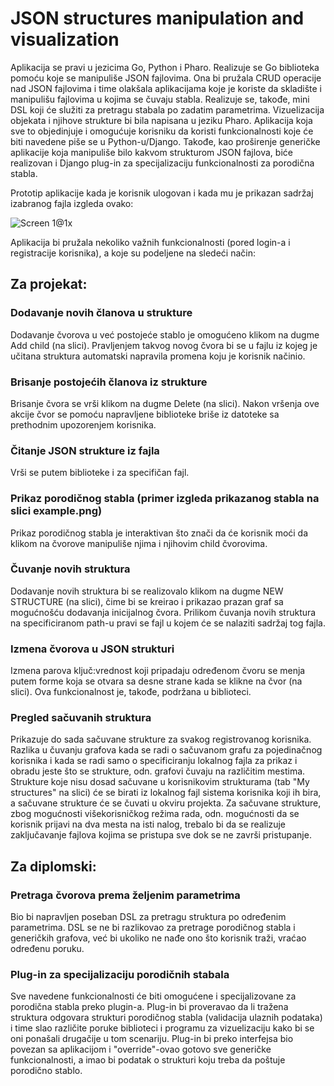 # JSON structures manipulation and visualization

Aplikacija se pravi u jezicima Go, Python i Pharo.
Realizuje se Go biblioteka pomoću koje se manipuliše JSON fajlovima. Ona bi pružala CRUD operacije nad JSON fajlovima i time olakšala aplikacijama koje je koriste da skladište i manipulišu fajlovima u kojima se čuvaju stabla.
Realizuje se, takođe, mini DSL koji će služiti za pretragu stabala po zadatim parametrima.
Vizuelizacija objekata i njihove strukture bi bila napisana u jeziku Pharo.
Aplikacija koja sve to objedinjuje i omogućuje korisniku da koristi funkcionalnosti koje će biti navedene piše se u Python-u/Django. Takođe, kao proširenje generičke aplikacije koja manipuliše bilo kakvom strukturom JSON fajlova, biće realizovan i Django plug-in za specijalizaciju funkcionalnosti za porodična stabla.

Prototip aplikacije kada je korisnik ulogovan i kada mu je prikazan sadržaj izabranog fajla izgleda ovako:

![Screen 1@1x](https://user-images.githubusercontent.com/41242005/113946793-86492400-9809-11eb-9daa-9e884e64b6a0.png)

Aplikacija bi pružala nekoliko važnih funkcionalnosti (pored login-a i registracije korisnika), a koje su podeljene na sledeći način:

## Za projekat:
### Dodavanje novih članova u strukture

Dodavanje čvorova u već postojeće stablo je omogućeno klikom na dugme Add child (na slici). Pravljenjem takvog novog čvora bi se u fajlu iz kojeg je učitana struktura automatski napravila promena koju je korisnik načinio.

###  Brisanje postojećih članova iz strukture

Brisanje čvora se vrši klikom na dugme Delete (na slici). Nakon vršenja ove akcije čvor se pomoću napravljene biblioteke briše iz datoteke sa prethodnim upozorenjem korisnika.

### Čitanje JSON strukture iz fajla

Vrši se putem biblioteke i za specifičan fajl.

### Prikaz porodičnog stabla (primer izgleda prikazanog stabla na slici example.png)

Prikaz porodičnog stabla je interaktivan što znači da će korisnik moći da klikom na čvorove manipuliše njima i njihovim child čvorovima.

### Čuvanje novih struktura

Dodavanje novih struktura bi se realizovalo klikom na dugme NEW STRUCTURE (na slici), čime bi se kreirao i prikazao prazan graf sa mogućnošću dodavanja inicijalnog čvora.
Prilikom čuvanja novih struktura na specificiranom path-u pravi se fajl u kojem će se nalaziti sadržaj tog fajla.

### Izmena čvorova u JSON strukturi

Izmena parova ključ:vrednost koji pripadaju određenom čvoru se menja putem forme koja se otvara sa desne strane kada se klikne na čvor (na slici). Ova funkcionalnost je, takođe, podržana u biblioteci.

### Pregled sačuvanih struktura

Prikazuje do sada sačuvane strukture za svakog registrovanog korisnika.
Razlika u čuvanju grafova kada se radi o sačuvanom grafu za pojedinačnog korisnika i kada se radi samo o specificiranju lokalnog fajla za prikaz i obradu jeste što se strukture, odn. grafovi čuvaju na različitim mestima. Strukture koje nisu dosad sačuvane u korisnikovim strukturama (tab "My structures" na slici) će se birati iz lokalnog fajl sistema korisnika koji ih bira, a sačuvane strukture će se čuvati u okviru projekta. Za sačuvane strukture, zbog mogućnosti višekorisničkog režima rada, odn. mogućnosti da se korisnik prijavi na dva mesta na isti nalog, trebalo bi da se realizuje zaključavanje fajlova kojima se pristupa sve dok se ne završi pristupanje.

## Za diplomski:
### Pretraga čvorova prema željenim parametrima

Bio bi napravljen poseban DSL za pretragu struktura po određenim parametrima. DSL se ne bi razlikovao za pretrage porodičnog stabla i generičkih grafova, već bi ukoliko ne nađe ono što korisnik traži, vraćao određenu poruku.

### Plug-in za specijalizaciju porodičnih stabala

Sve navedene funkcionalnosti će biti omogućene i specijalizovane za porodična stabla preko plugin-a.
Plug-in bi proveravao da li tražena struktura odgovara strukturi porodičnog stabla (validacija ulaznih podataka) i time slao različite poruke biblioteci i programu za vizuelizaciju kako bi se oni ponašali drugačije u tom scenariju.
Plug-in bi preko interfejsa bio povezan sa aplikacijom i "override"-ovao gotovo sve generičke funkcionalnosti, a imao bi podatak o strukturi koju treba da poštuje porodično stablo.
